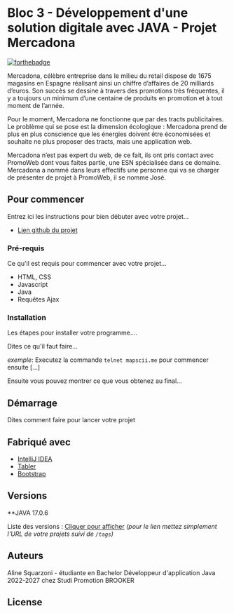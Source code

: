 # Bloc 3 - Développement d'une solution digitale avec JAVA - Projet Mercadona

[![forthebadge](http://forthebadge.com/images/badges/built-with-love.svg)](http://forthebadge.com)

Mercadona, célèbre entreprise dans le milieu du retail dispose de 1675 magasins en Espagne
réalisant ainsi un chiffre d’affaires de 20 milliards d’euros. Son succès se dessine à travers des
promotions très fréquentes, il y a toujours un minimum d’une centaine de produits en
promotion et à tout moment de l’année.

Pour le moment, Mercadona ne fonctionne que par des tracts publicitaires. Le problème qui
se pose est la dimension écologique : Mercadona prend de plus en plus conscience que les
énergies doivent être économisées et souhaite ne plus proposer des tracts, mais une
application web.

Mercadona n’est pas expert du web, de ce fait, ils ont pris contact avec PromoWeb dont vous
faites partie, une ESN spécialisée dans ce domaine. Mercadona a nommé dans leurs effectifs
une personne qui va se charger de présenter de projet à PromoWeb, il se nomme José.


## Pour commencer

Entrez ici les instructions pour bien débuter avec votre projet...

- <a href="https://github.com/AlineSq/bloc3">Lien github du projet</a>
 
### Pré-requis

Ce qu'il est requis pour commencer avec votre projet...

- HTML, CSS
- Javascript
- Java
- Requêtes Ajax


### Installation

Les étapes pour installer votre programme....

Dites ce qu'il faut faire...

_exemple_: Executez la commande ``telnet mapscii.me`` pour commencer ensuite [...]


Ensuite vous pouvez montrer ce que vous obtenez au final...

## Démarrage

Dites comment faire pour lancer votre projet

## Fabriqué avec

- <a href="https://tabler.io/](https://www.jetbrains.com/fr-fr/idea/">IntelliJ IDEA</a>
- <a href="https://tabler.io/">Tabler</a>
- <a href="https://tabler.io/](https://getbootstrap.com/">Bootstrap</a>

## Versions

**JAVA 17.0.6

Liste des versions : [Cliquer pour afficher](https://github.com/your/project-name/tags)
_(pour le lien mettez simplement l'URL de votre projets suivi de ``/tags``)_

## Auteurs

Aline Squarzoni - étudiante en Bachelor Développeur d'application Java 2022-2027 chez Studi
Promotion BROOKER

## License


